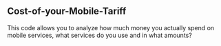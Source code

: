## Cost-of-your-Mobile-Tariff
 This code allows you to analyze how much money you actually spend on mobile services, what services do you use and in what amounts?
